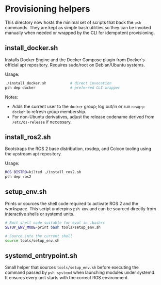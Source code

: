 Provisioning helpers
====================

This directory now hosts the minimal set of scripts that back the `psh`
commands. They are kept as simple bash utilities so they can be invoked
manually when needed or wrapped by the CLI for idempotent provisioning.

install_docker.sh
-----------------

Installs Docker Engine and the Docker Compose plugin from Docker's official apt
repository. Requires sudo/root on Debian/Ubuntu systems.

Usage:

```bash
./install_docker.sh           # direct invocation
psh dep docker                # preferred CLI wrapper
```

Notes:

- Adds the current user to the `docker` group; log out/in or run `newgrp docker`
  to refresh group membership.
- For non-Ubuntu derivatives, adjust the release codename derived from
  `/etc/os-release` if necessary.

install_ros2.sh
---------------

Bootstraps the ROS 2 base distribution, rosdep, and Colcon tooling using the
upstream apt repository.

Usage:

```bash
ROS_DISTRO=kilted ./install_ros2.sh
psh dep ros2
```

setup_env.sh
------------

Prints or sources the shell code required to activate ROS 2 and the workspace.
This script underpins `psh env` and can be sourced directly from interactive
shells or systemd units.

```bash
# Emit shell code suitable for eval in .bashrc
SETUP_ENV_MODE=print bash tools/setup_env.sh

# Source into the current shell
source tools/setup_env.sh
```

systemd_entrypoint.sh
---------------------

Small helper that sources `tools/setup_env.sh` before executing the command
passed by `psh systemd` when launching modules under systemd. It ensures every
unit starts with the correct ROS environment.
